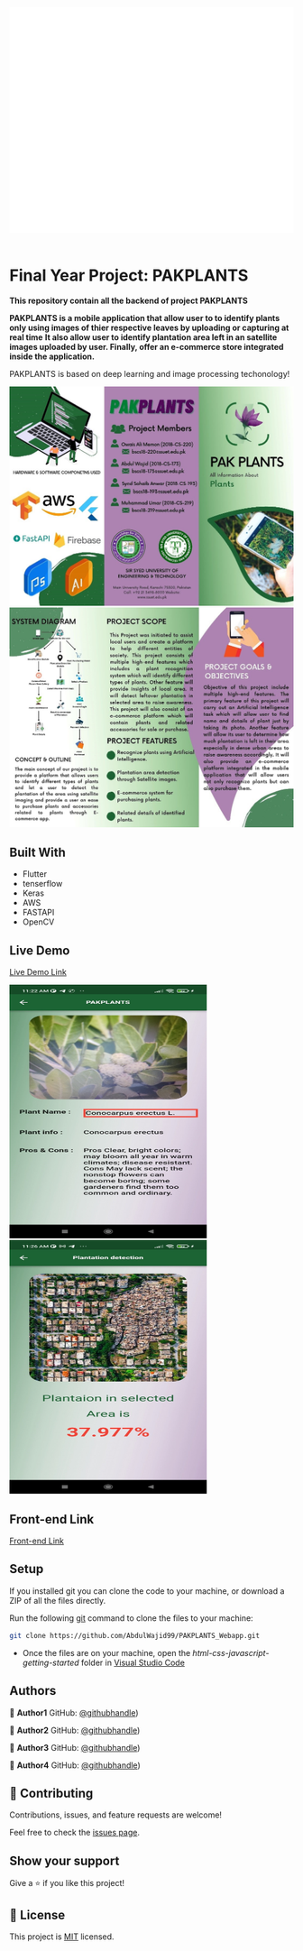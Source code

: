 <div align="center">
	<br>
	<a href="header.svg">
		<img src="header.svg" width="800" height="400" alt="Click to see the source">
	</a>
	<br>
</div>
<br>


# Final Year Project: PAKPLANTS

**This repository contain all the backend of project PAKPLANTS**

**PAKPLANTS  is a mobile application that allow user to to identify plants only using images of thier respective leaves by uploading or capturing at real time**
**It also allow user to identify plantation area left in an satellite images uploaded by user. Finally, offer an e-commerce store integrated inside the application.**

PAKPLANTS is based on deep learning and image processing techonology!


![screenshot](static/image1.jpg)
![screenshot](static/image2.jpg)


## Built With

- Flutter
- tenserflow
- Keras
- AWS
- FASTAPI
- OpenCV


## Live Demo

[Live Demo Link]()

<img src="static/image3.jpg" width="350" height="450">
<img src="static/image4.jpg" width="350" height="450">

## Front-end Link

[Front-end Link](https://github.com/owaisalimemon/pakplants_fyp.git)



## Setup

If you installed git you can clone the code to your machine, or download a ZIP of all the files directly.

Run the following [git](https://git-scm.com/downloads) command to clone the files to your machine:

```bash
git clone https://github.com/AbdulWajid99/PAKPLANTS_Webapp.git
```

- Once the files are on your machine, open the _html-css-javascript-getting-started_ folder in [Visual Studio Code](https://code.visualstudio.com/)



## Authors


👤 **Author1** GitHub: [@githubhandle](https://github.com/AbdulWajid99))

👤 **Author2** GitHub: [@githubhandle](https://github.com/walikhan226))

👤 **Author3** GitHub: [@githubhandle](https://github.com/Sohaib1497))

👤 **Author4** GitHub: [@githubhandle](https://github.com/owaisalimemon))


## 🤝 Contributing

Contributions, issues, and feature requests are welcome!

Feel free to check the [issues page](../../issues/).

## Show your support

Give a ⭐️ if you like this project!


## 📝 License

This project is [MIT](LICENSE.txt) licensed.

